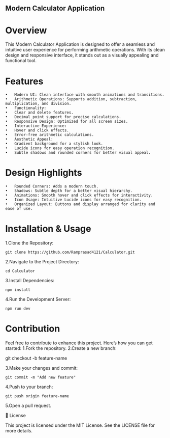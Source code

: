 ## Modern Calculator Application

# Overview

This Modern Calculator Application is designed to offer a seamless and intuitive user experience for performing arithmetic operations. With its clean design and responsive interface, it stands out as a visually appealing and functional tool.

# Features
	•	Modern UI: Clean interface with smooth animations and transitions.
	•	Arithmetic Operations: Supports addition, subtraction, multiplication, and division.
	•	Functionality:
	•	Clear and delete features.
	•	Decimal point support for precise calculations.
	•	Responsive Design: Optimized for all screen sizes.
	•	Interactive Experience:
	•	Hover and click effects.
	•	Error-free arithmetic calculations.
	•	Aesthetic Appeal:
	•	Gradient background for a stylish look.
	•	Lucide icons for easy operation recognition.
	•	Subtle shadows and rounded corners for better visual appeal.

# Design Highlights
	•	Rounded Corners: Adds a modern touch.
	•	Shadows: Subtle depth for a better visual hierarchy.
	•	Animations: Smooth hover and click effects for interactivity.
	•	Icon Usage: Intuitive Lucide icons for easy recognition.
	•	Organized Layout: Buttons and display arranged for clarity and ease of use.

# Installation & Usage
1.Clone the Repository:

    git clone https://github.com/Ramprasad4121/Calculator.git

2.Navigate to the Project Directory:

    cd Calculator

3.Install Dependencies:

    npm install

4.Run the Development Server:

    npm run dev

# Contribution

Feel free to contribute to enhance this project. Here’s how you can get started:
	1.Fork the repository.
	2.Create a new branch:

git checkout -b feature-name

3.Make your changes and commit:

    git commit -m "Add new feature"

4.Push to your branch:

    git push origin feature-name

5.Open a pull request.

📜 License

This project is licensed under the MIT License. See the LICENSE file for more details.
